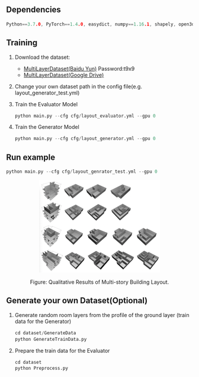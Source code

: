 ## Dependencies

```c
Python==3.7.0, PyTorch==1.4.0, easydict, numpy==1.16.1, shapely, open3d
```

## Training

1. Download the dataset:

   * [MultiLayerDataset(Baidu Yun)](https://pan.baidu.com/s/1aA5gs-sDABsbL667F_cCbA) Password:t9x9
   * [MultiLayerDataset(Google Drive)]()

2. Change your own dataset path in the config file(e.g. layout_generator_test.yml)

3. Train the Evaluator Model

   ```python
   python main.py --cfg cfg/layout_evaluator.yml --gpu 0
   ```

4. Train the Generator Model

   ```python
   python main.py --cfg cfg/layout_generator.yml --gpu 0
   ```

## Run example

```c
python main.py --cfg cfg/layout_genrator_test.yml --gpu 0
```

<p align="center">
<img src="./images/3DVisual.png" alt="Generator_visualiztaion" height="250"
</p>
<p align="center">
Figure: Qualitative Results of Multi-story Building Layout.
</p>


## Generate your own Dataset(Optional)

1. Generate random room layers from the profile of the ground layer (train data for the Generator)

   ```python
   cd dataset/GenerateData
   python GenerateTrainData.py
   ```

2. Prepare the train data for the Evaluator

   ```python
   cd dataset
   python Preprocess.py
   ```


